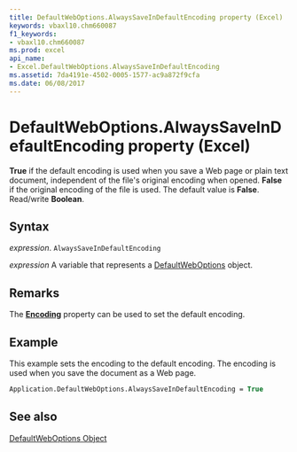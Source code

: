 ```yaml
---
title: DefaultWebOptions.AlwaysSaveInDefaultEncoding property (Excel)
keywords: vbaxl10.chm660087
f1_keywords:
- vbaxl10.chm660087
ms.prod: excel
api_name:
- Excel.DefaultWebOptions.AlwaysSaveInDefaultEncoding
ms.assetid: 7da4191e-4502-0005-1577-ac9a872f9cfa
ms.date: 06/08/2017
---
```



# DefaultWebOptions.AlwaysSaveInDefaultEncoding property (Excel)

 **True** if the default encoding is used when you save a Web page or plain text document, independent of the file's original encoding when opened. **False** if the original encoding of the file is used. The default value is **False**. Read/write **Boolean**.


## Syntax

_expression_. `AlwaysSaveInDefaultEncoding`

_expression_ A variable that represents a [DefaultWebOptions](Excel.DefaultWebOptions.md) object.


## Remarks

The  **[Encoding](Excel.DefaultWebOptions.Encoding.md)** property can be used to set the default encoding.


## Example

This example sets the encoding to the default encoding. The encoding is used when you save the document as a Web page.


```vb
Application.DefaultWebOptions.AlwaysSaveInDefaultEncoding = True
```


## See also


[DefaultWebOptions Object](Excel.DefaultWebOptions.md)

